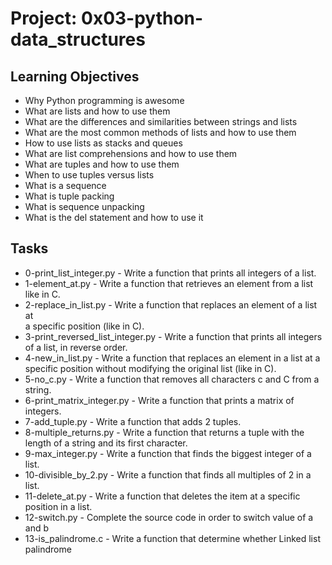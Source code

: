 # Project: 0x03-python-data_structures

## Learning Objectives
+ Why Python programming is awesome
+ What are lists and how to use them
+ What are the differences and similarities between strings and lists
+ What are the most common methods of lists and how to use them
+ How to use lists as stacks and queues
+ What are list comprehensions and how to use them
+ What are tuples and how to use them
+ When to use tuples versus lists
+ What is a sequence
+ What is tuple packing
+ What is sequence unpacking
+ What is the del statement and how to use it

## Tasks
+ 0-print_list_integer.py - Write a function that prints all integers of a list.
+ 1-element_at.py - Write a function that retrieves an element from a list like in C.
+ 2-replace_in_list.py - Write a function that replaces an element of a list at \
a specific position (like in C).
+ 3-print_reversed_list_integer.py - Write a function that prints all integers
of a list, in reverse order.
+ 4-new_in_list.py - Write a function that replaces an element in a list at a specific
position without modifying the original list (like in C).
+ 5-no_c.py - Write a function that removes all characters c and C from a string.
+ 6-print_matrix_integer.py - Write a function that prints a matrix of integers.
+ 7-add_tuple.py - Write a function that adds 2 tuples.
+ 8-multiple_returns.py - Write a function that returns a tuple with the length of a
string and its first character.
+ 9-max_integer.py - Write a function that finds the biggest integer of a list.
+ 10-divisible_by_2.py - Write a function that finds all multiples of 2 in a list.
+ 11-delete_at.py - Write a function that deletes the item at a specific position in a list.
+ 12-switch.py - Complete the source code in order to switch value of a and b
+ 13-is_palindrome.c - Write a function that determine whether Linked list palindrome
